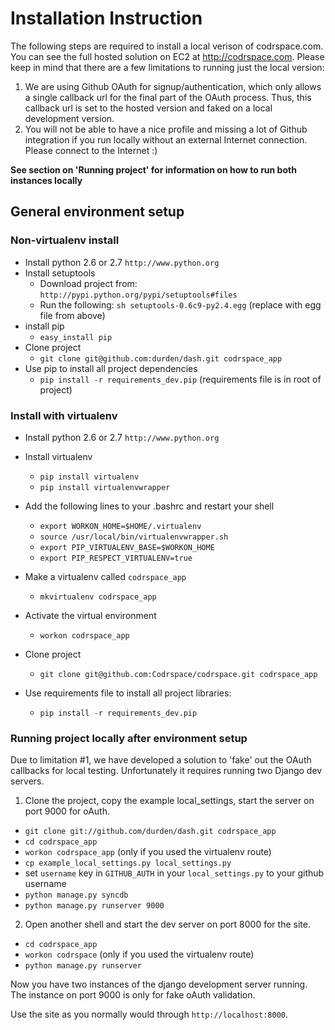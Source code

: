 # Installation Instruction

The following steps are required to install a local verison of codrspace.com.
You can see the full hosted solution on EC2 at http://codrspace.com.
Please keep in mind that there are a few limitations to running just the local
version:

1. We are using Github OAuth for signup/authentication, which only allows a
   single callback url for the final part of the OAuth process.  Thus, this
   callback url is set to the hosted version and faked on a local development version.
2. You will not be able to have a nice profile and missing a lot of Github
   integration if you run locally without an external Internet connection.
   Please connect to the Internet :)

**See section on 'Running project' for information on how to run both instances locally**

## General environment setup

### Non-virtualenv install

- Install python 2.6 or 2.7 `http://www.python.org`
- Install setuptools
    - Download project from: `http://pypi.python.org/pypi/setuptools#files`
    - Run the following: `sh setuptools-0.6c9-py2.4.egg` (replace with egg file from above)
- install pip
    - `easy_install pip`
- Clone project
    - `git clone git@github.com:durden/dash.git codrspace_app`
- Use pip to install all project dependencies
    - `pip install -r requirements_dev.pip` (requirements file is in root of project)

### Install with virtualenv

- Install python 2.6 or 2.7 `http://www.python.org`
- Install virtualenv
    - `pip install virtualenv`
    - `pip install virtualenvwrapper`
- Add the following lines to your .bashrc and restart your shell

    - `export WORKON_HOME=$HOME/.virtualenv`
    - `source /usr/local/bin/virtualenvwrapper.sh`
    - `export PIP_VIRTUALENV_BASE=$WORKON_HOME`
    - `export PIP_RESPECT_VIRTUALENV=true`

- Make a virtualenv called `codrspace_app`
    - `mkvirtualenv codrspace_app`
- Activate the virtual environment
    - `workon codrspace_app`
- Clone project
    - `git clone git@github.com:Codrspace/codrspace.git codrspace_app`
- Use requirements file to install all project libraries:
    - `pip install -r requirements_dev.pip`

### Running project locally after environment setup

Due to limitation #1, we have developed a solution to 'fake' out the OAuth
callbacks for local testing.  Unfortunately it requires running two Django dev servers.

1. Clone the project, copy the example local_settings, start the server on port 9000 for oAuth.

  - `git clone git://github.com/durden/dash.git codrspace_app`
  - `cd codrspace_app`
  - `workon codrspace_app` (only if you used the virtualenv route)
  - `cp example_local_settings.py local_settings.py`
  -  set `username` key in `GITHUB_AUTH` in your `local_settings.py` to your github username
  - `python manage.py syncdb`
  - `python manage.py runserver 9000`

2. Open another shell and start the dev server on port 8000 for the site.

  - `cd codrspace_app`
  - `workon codrspace` (only if you used the virtualenv route)
  - `python manage.py runserver `

Now you have two instances of the django development server running.
The instance on port 9000 is only for fake oAuth validation.

Use the site as you normally would through `http://localhost:8000`.
